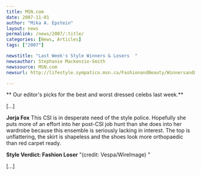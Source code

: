 ```yaml
---
title: MSN.com
date: 2007-11-01
author: "Mika A. Epstein"
layout: news
permalink: /news/2007/:title/
categories: [News, Articles]
tags: ["2007"]

newstitle: "Last Week's Style Winners & Losers  "
newsauthor: Stephanie Mackenzie-Smith
newssource: MSN.com
newsurl: http://lifestyle.sympatico.msn.ca/FashionandBeauty/WinnersandLosers/articles/StyleWinnersLosersOct29.htm?feedname=PHOTO\_GALLERY\_STYLEWINNERSLOSERS_OCT29&pos=5&nolookup=true

---
```

** Our editor's picks for the best and worst dressed celebs last week.**

[...]

**Jorja Fox**
This CSI is in desperate need of the style police. Hopefully she puts more of an effort into her post-CSI job hunt than she does into her wardrobe because this ensemble is seriously lacking in interest. The top is unflattering, the skirt is shapeless and the shoes look more orthopaedic than red carpet ready.

**Style Verdict: Fashion Loser** "(credit: Vespa/WireImage) "

[...]

